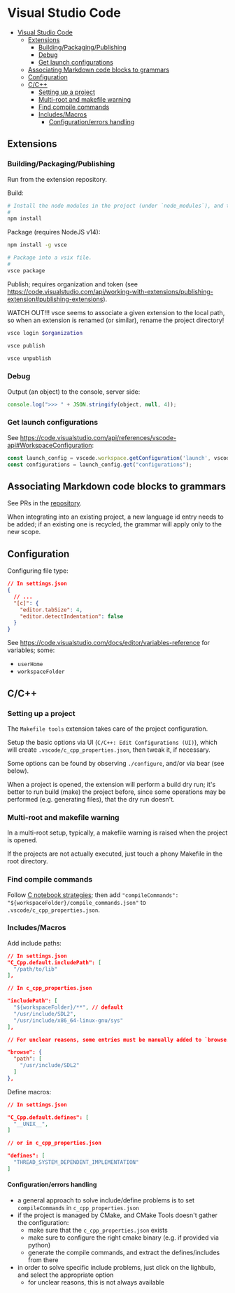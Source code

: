 # Visual Studio Code

- [Visual Studio Code](#visual-studio-code)
  - [Extensions](#extensions)
    - [Building/Packaging/Publishing](#buildingpackagingpublishing)
    - [Debug](#debug)
    - [Get launch configurations](#get-launch-configurations)
  - [Associating Markdown code blocks to grammars](#associating-markdown-code-blocks-to-grammars)
  - [Configuration](#configuration)
  - [C/C++](#cc)
    - [Setting up a project](#setting-up-a-project)
    - [Multi-root and makefile warning](#multi-root-and-makefile-warning)
    - [Find compile commands](#find-compile-commands)
    - [Includes/Macros](#includesmacros)
      - [Configuration/errors handling](#configurationerrors-handling)

## Extensions

### Building/Packaging/Publishing

Run from the extension repository.

Build:

```sh
# Install the node modules in the project (under `node_modules`), and transpile; interrupt after compilation.
#
npm install
```

Package (requires NodeJS v14):

```sh
npm install -g vsce

# Package into a vsix file.
#
vsce package
```

Publish; requires organization and token (see https://code.visualstudio.com/api/working-with-extensions/publishing-extension#publishing-extensions).

WATCH OUT!!! vsce seems to associate a given extension to the local path, so when an extension is renamed (or similar), rename the project directory!

```sh
vsce login $organization

vsce publish

vsce unpublish
```

### Debug

Output (an object) to the console, server side:

```js
console.log(">>> " + JSON.stringify(object, null, 4));
```

### Get launch configurations

See https://code.visualstudio.com/api/references/vscode-api#WorkspaceConfiguration:

```js
const launch_config = vscode.workspace.getConfiguration('launch', vscode.workspace.workspaceFolders[0].uri);
const configurations = launch_config.get("configurations");
```

## Associating Markdown code blocks to grammars

See PRs in the [repository](https://github.com/64kramsystem/vscode-fenced-code-block-grammar-injections).

When integrating into an existing project, a new language id entry needs to be added; if an existing one is recycled, the grammar will apply only to the new scope.

## Configuration

Configuring file type:

```json
// In settings.json
{
  // ...
  "[c]": {
    "editor.tabSize": 4,
    "editor.detectIndentation": false
  }
}
```

See https://code.visualstudio.com/docs/editor/variables-reference for variables; some:

- `userHome`
- `workspaceFolder`

## C/C++

### Setting up a project

The `Makefile tools` extension takes care of the project configuration.

Setup the basic options via UI (`C/C++: Edit Configurations (UI)`), which will create `.vscode/c_cpp_properties.json`, then tweak it, if necessary.

Some options can be found by observing `./configure`, and/or via bear (see below).

When a project is opened, the extension will perform a build dry run; it's better to run build (make) the project before, since some operations may be performed (e.g. generating files), that the dry run doesn't.

### Multi-root and makefile warning

In a multi-root setup, typically, a makefile warning is raised when the project is opened.

If the projects are not actually executed, just touch a phony Makefile in the root directory.

### Find compile commands

Follow [C notebook strategies](c.md#find-compilation-commands); then add `"compileCommands": "${workspaceFolder}/compile_commands.json"` to `.vscode/c_cpp_properties.json`.

### Includes/Macros

Add include paths:

```json
// In settings.json
"C_Cpp.default.includePath": [
  "/path/to/lib"
],

// In c_cpp_properties.json

"includePath": [
  "${workspaceFolder}/**", // default
  "/usr/include/SDL2",
  "/usr/include/x86_64-linux-gnu/sys"
],

// For unclear reasons, some entries must be manually added to `browse.path`, otherwise, a warning is raised:

"browse": {
  "path": [
    "/usr/include/SDL2"
  ]
},
```

Define macros:

```json
// In settings.json

"C_Cpp.default.defines": [
  "__UNIX__",
]

// or in c_cpp_properties.json

"defines": [
  "THREAD_SYSTEM_DEPENDENT_IMPLEMENTATION"
]
```

#### Configuration/errors handling

- a general approach to solve include/define problems is to set `compileCommands` in `c_cpp_properties.json`
- if the project is managed by CMake, and CMake Tools doesn't gather the configuration:
  - make sure that the `c_cpp_properties.json` exists
  - make sure to configure the right cmake binary (e.g. if provided via python)
  - generate the compile commands, and extract the defines/includes from there
- in order to solve specific include problems, just click on the lighbulb, and select the appropriate option
  - for unclear reasons, this is not always available
